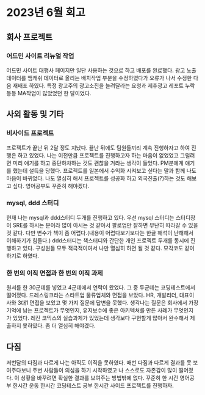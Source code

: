 # 2023년 6월 회고

## 회사 프로젝트
### 어드민 사이트 리뉴얼 작업
어드민 사이트 대행사 페이지만 일단 사용하는 것으로 하고 배포를 완료했다. 광고 노출데이터를 맴캐쉬 데이터로 올리는 배치작업 부분을 수정하였다가 오류가 나서 수정한 다음 재배포 하였다.
특정 광고주의 광고소진을 늘려달라는 요청과 제휴광고 레포트 누락 등등 MA작업이 많았었던 한 달이었다.

## 사외 활동 및 기타
### 비사이드 프로젝트
프로젝트가 끝난 뒤 2달 정도 지났다. 끝난 뒤에도 팀원들끼리 계속 진행하자고 하여 진행은 하고 있었다. 나는 이전만큼 프로젝트를 진행하고자 하는 마음이 없었었고
그럴려면 미리 얘기를 하고 중단하차하는 것도 괜찮을 거라는 생각이 들었다. PM분에게 얘기를 했는데 설득을 당했다. 프로젝트를 일본에서 수익화 시켜보고 싶다는 말과 함께 나도 마음이 바뀌었다.
나도 열심히 해서 프로젝트를 성공화 하고 외국진출(?)하는 것도 해보고 싶다. 영어공부도 꾸준히 해야겠다.

### mysql, ddd 스터디
현재 나는 mysql과 ddd스터디 두개를 진행하고 있다.
우선 mysql 스터디는 스터디장이 SRE를 하시는 분이라 많이 아시는 것 같아서 팔로업만 잘하면 무난히 따라갈 수 있을 것 같다. 다만 변수가 책이 좀 어렵다.(내용이 어렵다보기보다는 
한글 해석이 난해해서 이해하기가 힘들다.)
ddd스터디는 책스터디와 간단한 개인 프로젝트 두개를 동시에 진행하고 있다. 구성원들 모두 적극적이여서 나만 열심히 하면 될 것 같다. 모각코도 같이 하기로 하였다.

### 한 번의 이직 면접과 한 번의 이직 과제
원서를 한 30군데를 넣었고 4군데에서 연락이 왔었다. 그 중 두군데는 코딩테스트에서 떨어졌다.
드레스링크라는 스타트업 물류업체와 면접을 보았다. HR, 개발리더, 대표이사와 3대1 면접을 보았고 몇 가지 질문에 답변을 못했다.
생각나는 질문은 회사에서 가장 기억에 남는 프로젝트가 무엇인지, 유지보수에 좋은 아키텍처를 만든 사례가 무엇인지 가 있었다.
레진 코믹스의 실습과제가 있었는데 생각보다 구현할게 많아서 완수해서 제출하지 못하였다. 좀 더 열심히 해야겠다.

## 다짐
저번달의 다짐과 다르게 나는 아직도 이직을 못하였다. 매번 다짐과 다르게 결과를 못 보여주다보니 주변 사람들이 의심을 하기 시작하였고 나 스스로도 자존감이 많이 떨어졌다.
이 상황을 바꾸려면 확실한 결과를 보여주는 방법밖에 없다.
꾸준히 한 시간 영어공부 한시간 운동 한시간 코딩테스트 공부 한시간 사이드 프로젝트를 진행하자.